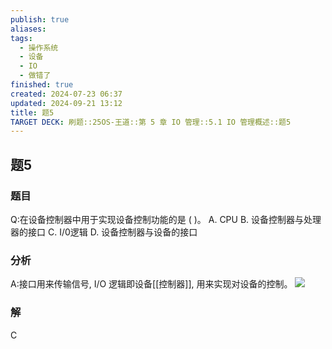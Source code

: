 ```yaml
---
publish: true
aliases: 
tags:
  - 操作系统
  - 设备
  - IO
  - 做错了
finished: true
created: 2024-07-23 06:37
updated: 2024-09-21 13:12
title: 题5
TARGET DECK: 刷题::25OS-王道::第 5 章 IO 管理::5.1 IO 管理概述::题5
---
```

## 题5
### 题目
Q:在设备控制器中用于实现设备控制功能的是 ( )。
A. CPU
B. 设备控制器与处理器的接口
C. I/0逻辑
D. 设备控制器与设备的接口
### 分析
A:接口用来传输信号, I/O 逻辑即设备[[控制器]], 用来实现对设备的控制。
![](https://img.hwenyi.live/202408041955970.webp)
### 解
C
<!--ID: 1722933074722-->
